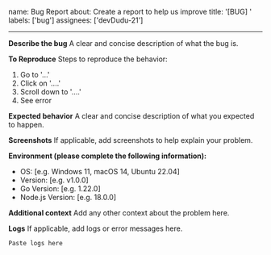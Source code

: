 name: Bug Report
about: Create a report to help us improve
title: '[BUG] '
labels: ['bug']
assignees: ['devDudu-21']

---

**Describe the bug**
A clear and concise description of what the bug is.

**To Reproduce**
Steps to reproduce the behavior:

1. Go to '...'
2. Click on '....'
3. Scroll down to '....'
4. See error

**Expected behavior**
A clear and concise description of what you expected to happen.

**Screenshots**
If applicable, add screenshots to help explain your problem.

**Environment (please complete the following information):**

- OS: [e.g. Windows 11, macOS 14, Ubuntu 22.04]
- Version: [e.g. v1.0.0]
- Go Version: [e.g. 1.22.0]
- Node.js Version: [e.g. 18.0.0]

**Additional context**
Add any other context about the problem here.

**Logs**
If applicable, add logs or error messages here.

```txt
Paste logs here
```
